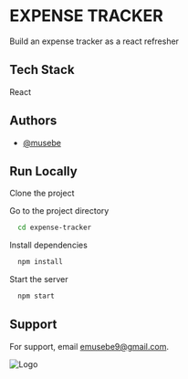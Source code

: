 
# EXPENSE TRACKER

Build an expense tracker as a react refresher


## Tech Stack

React

  
## Authors

- [@musebe](https://github.com/musebe)

  
## Run Locally

Clone the project


Go to the project directory

```bash
  cd expense-tracker
```

Install dependencies

```bash
  npm install
```

Start the server

```bash
  npm start
```

## Support

For support, email emusebe9@gmail.com.
  
![Logo](https://res.cloudinary.com/hackit-africa/image/upload/v1623789476/logo.png)

    